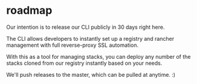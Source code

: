 # roadmap

Our intention is to release our CLI publicly in 30 days right here.

The CLI allows developers to instantly set up a registry and rancher management with full reverse-proxy SSL automation.

With this as a tool for managing stacks, you can deploy any number of the stacks cloned from our registry instantly based on your needs.

We'll push releases to the master, which can be pulled at anytime. :)
